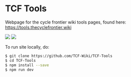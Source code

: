 # TCF Tools
Webpage for the cycle frontier wiki tools pages, found here: https://tools.thecyclefrontier.wiki

[![](https://img.shields.io/static/v1?label=Donate%20Ko-fi&message=%E2%9D%A4&logo=KoFi&color=%23fe8e86)](https://ko-fi.com/tcfwiki)
[![](https://img.shields.io/static/v1?label=Donate%20GitHub&message=%E2%9D%A4&logo=GitHub&color=%23fe8e86)](https://github.com/sponsors/tcf-wiki)

To run site locally, do:

```sh
$ git clone https://github.com/TCF-Wiki/TCF-Tools
$ cd TCF-Tools
$ npm install --save
$ npm run dev
```
